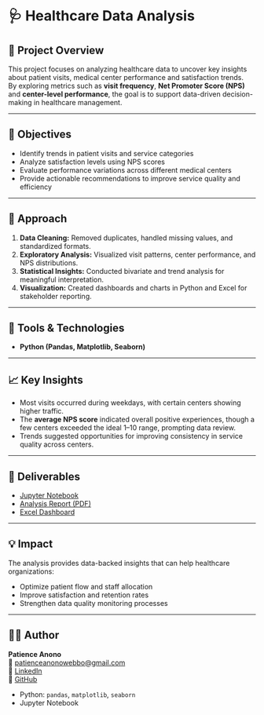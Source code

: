 
# 🩺 Healthcare Data Analysis

## 📘 Project Overview
This project focuses on analyzing healthcare data to uncover key insights about patient visits, medical center performance and satisfaction trends.  
By exploring metrics such as **visit frequency**, **Net Promoter Score (NPS)** and **center-level performance**, the goal is to support data-driven decision-making in healthcare management.

---

## 🎯 Objectives
- Identify trends in patient visits and service categories  
- Analyze satisfaction levels using NPS scores  
- Evaluate performance variations across different medical centers  
- Provide actionable recommendations to improve service quality and efficiency  

---

## 🧠 Approach
1. **Data Cleaning:** Removed duplicates, handled missing values, and standardized formats.  
2. **Exploratory Analysis:** Visualized visit patterns, center performance, and NPS distributions.  
3. **Statistical Insights:** Conducted bivariate and trend analysis for meaningful interpretation.  
4. **Visualization:** Created dashboards and charts in Python and Excel for stakeholder reporting.  

---

## 🧰 Tools & Technologies
- **Python (Pandas, Matplotlib, Seaborn)**    


---

## 📈 Key Insights
- Most visits occurred during weekdays, with certain centers showing higher traffic.  
- The **average NPS score** indicated overall positive experiences, though a few centers exceeded the ideal 1–10 range, prompting data review.  
- Trends suggested opportunities for improving consistency in service quality across centers.  

---

## 📄 Deliverables
- [Jupyter Notebook](healthcare_data_analysis.ipynb)  
- [Analysis Report (PDF)](healthcare_report.pdf)  
- [Excel Dashboard](healthcare_analysis.xlsx)

---

## 💡 Impact
The analysis provides data-backed insights that can help healthcare organizations:
- Optimize patient flow and staff allocation  
- Improve satisfaction and retention rates  
- Strengthen data quality monitoring processes  

---

## 👩‍💻 Author
**Patience Anono**  
📧 [patienceanonowebbo@gmail.com](mailto:patienceanonowebbo@gmail.com)  
💼 [LinkedIn](https://www.linkedin.com/in/patience-anono-22ab06176/)  
🐙 [GitHub](https://github.com/PatienceAnono)
- Python: `pandas`, `matplotlib`, `seaborn`
- Jupyter Notebook





